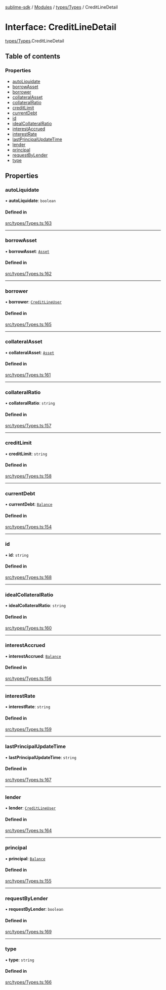 [sublime-sdk](../README.md) / [Modules](../modules.md) / [types/Types](../modules/types_Types.md) / CreditLineDetail

# Interface: CreditLineDetail

[types/Types](../modules/types_Types.md).CreditLineDetail

## Table of contents

### Properties

- [autoLiquidate](types_Types.CreditLineDetail.md#autoliquidate)
- [borrowAsset](types_Types.CreditLineDetail.md#borrowasset)
- [borrower](types_Types.CreditLineDetail.md#borrower)
- [collateralAsset](types_Types.CreditLineDetail.md#collateralasset)
- [collateralRatio](types_Types.CreditLineDetail.md#collateralratio)
- [creditLimit](types_Types.CreditLineDetail.md#creditlimit)
- [currentDebt](types_Types.CreditLineDetail.md#currentdebt)
- [id](types_Types.CreditLineDetail.md#id)
- [idealCollateralRatio](types_Types.CreditLineDetail.md#idealcollateralratio)
- [interestAccrued](types_Types.CreditLineDetail.md#interestaccrued)
- [interestRate](types_Types.CreditLineDetail.md#interestrate)
- [lastPrincipalUpdateTime](types_Types.CreditLineDetail.md#lastprincipalupdatetime)
- [lender](types_Types.CreditLineDetail.md#lender)
- [principal](types_Types.CreditLineDetail.md#principal)
- [requestByLender](types_Types.CreditLineDetail.md#requestbylender)
- [type](types_Types.CreditLineDetail.md#type)

## Properties

### autoLiquidate

• **autoLiquidate**: `boolean`

#### Defined in

[src/types/Types.ts:163](https://github.com/sublime-finance/sublime-sdk/blob/a849f6d/src/types/Types.ts#L163)

___

### borrowAsset

• **borrowAsset**: [`Asset`](types_Types.Asset.md)

#### Defined in

[src/types/Types.ts:162](https://github.com/sublime-finance/sublime-sdk/blob/a849f6d/src/types/Types.ts#L162)

___

### borrower

• **borrower**: [`CreditLineUser`](types_Types.CreditLineUser.md)

#### Defined in

[src/types/Types.ts:165](https://github.com/sublime-finance/sublime-sdk/blob/a849f6d/src/types/Types.ts#L165)

___

### collateralAsset

• **collateralAsset**: [`Asset`](types_Types.Asset.md)

#### Defined in

[src/types/Types.ts:161](https://github.com/sublime-finance/sublime-sdk/blob/a849f6d/src/types/Types.ts#L161)

___

### collateralRatio

• **collateralRatio**: `string`

#### Defined in

[src/types/Types.ts:157](https://github.com/sublime-finance/sublime-sdk/blob/a849f6d/src/types/Types.ts#L157)

___

### creditLimit

• **creditLimit**: `string`

#### Defined in

[src/types/Types.ts:158](https://github.com/sublime-finance/sublime-sdk/blob/a849f6d/src/types/Types.ts#L158)

___

### currentDebt

• **currentDebt**: [`Balance`](types_Types.Balance.md)

#### Defined in

[src/types/Types.ts:154](https://github.com/sublime-finance/sublime-sdk/blob/a849f6d/src/types/Types.ts#L154)

___

### id

• **id**: `string`

#### Defined in

[src/types/Types.ts:168](https://github.com/sublime-finance/sublime-sdk/blob/a849f6d/src/types/Types.ts#L168)

___

### idealCollateralRatio

• **idealCollateralRatio**: `string`

#### Defined in

[src/types/Types.ts:160](https://github.com/sublime-finance/sublime-sdk/blob/a849f6d/src/types/Types.ts#L160)

___

### interestAccrued

• **interestAccrued**: [`Balance`](types_Types.Balance.md)

#### Defined in

[src/types/Types.ts:156](https://github.com/sublime-finance/sublime-sdk/blob/a849f6d/src/types/Types.ts#L156)

___

### interestRate

• **interestRate**: `string`

#### Defined in

[src/types/Types.ts:159](https://github.com/sublime-finance/sublime-sdk/blob/a849f6d/src/types/Types.ts#L159)

___

### lastPrincipalUpdateTime

• **lastPrincipalUpdateTime**: `string`

#### Defined in

[src/types/Types.ts:167](https://github.com/sublime-finance/sublime-sdk/blob/a849f6d/src/types/Types.ts#L167)

___

### lender

• **lender**: [`CreditLineUser`](types_Types.CreditLineUser.md)

#### Defined in

[src/types/Types.ts:164](https://github.com/sublime-finance/sublime-sdk/blob/a849f6d/src/types/Types.ts#L164)

___

### principal

• **principal**: [`Balance`](types_Types.Balance.md)

#### Defined in

[src/types/Types.ts:155](https://github.com/sublime-finance/sublime-sdk/blob/a849f6d/src/types/Types.ts#L155)

___

### requestByLender

• **requestByLender**: `boolean`

#### Defined in

[src/types/Types.ts:169](https://github.com/sublime-finance/sublime-sdk/blob/a849f6d/src/types/Types.ts#L169)

___

### type

• **type**: `string`

#### Defined in

[src/types/Types.ts:166](https://github.com/sublime-finance/sublime-sdk/blob/a849f6d/src/types/Types.ts#L166)
